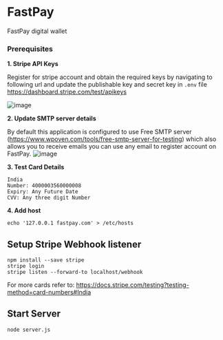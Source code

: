 # FastPay

FastPay digital wallet

### Prerequisites

**1. Stripe API Keys**

Register for stripe account and obtain the required keys by navigating to following url and update the publishable key and secret key in `.env` file 
https://dashboard.stripe.com/test/apikeys

![image](https://github.com/user-attachments/assets/a438d34d-a1ef-44cf-abdb-24366e3b6bee)

**2. Update SMTP server details**

By default this application is configured to use Free SMTP server (https://www.wpoven.com/tools/free-smtp-server-for-testing) which also allows you to receive emails you can use any email to register account on FastPay. 
![image](https://github.com/user-attachments/assets/58ba7295-e411-4ef8-b426-deb1af60f22b)

**3. Test Card Details**

```
India
Number: 4000003560000008
Expiry: Any Future Date
CVV: Any three digit Number
```

**4. Add host**

```
echo '127.0.0.1 fastpay.com' > /etc/hosts
```

## Setup Stripe Webhook listener
```
npm install --save stripe
stripe login
stripe listen --forward-to localhost/webhook
```

For more cards refer to: https://docs.stripe.com/testing?testing-method=card-numbers#India


## Start Server

```
node server.js
```
